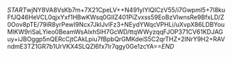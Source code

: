 $START$wjNY8VA8VsKb7m+7X21CpeLV++N491ylYlQlCzV55/i7Gwpml5+7l8kuFfJQ46HeVCL0qjxYxf1HBwKWsq0GIIZ401PiZvxss59EoBzVlwnsRe9BfxLD/Z0Oov8pTE/79iR8yrPewI9Ncx7JklJvIFz3+NEydYWqcVPHLi/uXvpX86LDBYouMlKW9riSaLYieo0BeamWsAlxhSlH7GcWD/ttqWWyzqqFJOP371CV61KDJAGuy+iJBOggp5nQERcCjtCAkLpiu7fBpbQrGMKdeiS5C2qrTHZ+2INrY9H2+RAVndmE3TZ1GR7b1UrVKX4SLQZl6fx7lr7qgy0Ge1zcYA==$END$